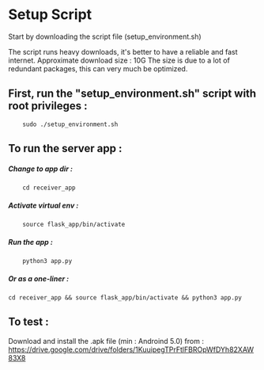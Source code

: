 # Setup Script

  Start by downloading the script file (setup_environment.sh)
  
  The script runs heavy downloads, it's better to have a reliable and fast internet.
  Approximate download size : 10G
  The size is due to a lot of redundant packages, this can very much be optimized.


## First, run the "setup_environment.sh" script with root privileges : 
		sudo ./setup_environment.sh



## To run the server app :
##### Change to app dir : 
		cd receiver_app
##### Activate virtual env :
		source flask_app/bin/activate
##### Run the app :
		python3 app.py

##### Or as a one-liner :	
	cd receiver_app && source flask_app/bin/activate && python3 app.py



## To test :
Download and install the .apk file (min : Androind 5.0) from :  
https://drive.google.com/drive/folders/1KuuipegTPrFtlFBROpWfDYh82XAW83X8
